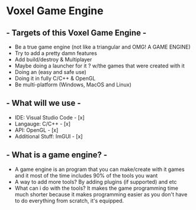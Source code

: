 # Voxel Game Engine
## - Targets of this Voxel Game Engine -
- Be a true game engine (not like a triangular and OMG! A GAME ENGINE)
- Try to add a pretty damn features
- Add build/destroy & Multiplayer
- Maybe doing a launcher for it ? w/the games that were created with it
- Doing an (easy and safe use)
- Doing it in fully C/C++ & OpenGL
- Be multi-platform (Windows, MacOS and Linux)

## - What will we use -
- IDE: Visual Studio Code  - [x]
- Langauge: C/C++          - [x]
- API: OpenGL              - [x]
- Additional Stuff: ImGUI  - [x]

## - What is a game engine? -
- A game engine is an program that you can make/create with it games and it most of the time includes 90% of the tools you want
- A way to add more tools? By adding plugins (if supported) and etc
- What can i do with the tools? It makes the game programming time much shorter because it makes programming easier as you don't have to do everything from scratch, it's equipped.
